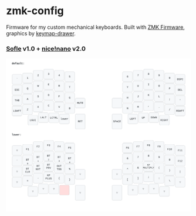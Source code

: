 # zmk-config
Firmware for my custom mechanical keyboards. Built with [ZMK Firmware](https://zmk.dev), graphics by [keymap-drawer](https://github.com/caksoylar/keymap-drawer).

### [Sofle](https://github.com/josefadamcik/SofleKeyboard) v1.0 + [nice!nano](https://nicekeyboards.com/nice-nano) v2.0

[![sofle-keymap](docs/sofle.svg)](https://keymap-drawer.streamlit.app/?zmk_url=https%3A%2F%2Fgithub.com%2Fpl4nty%2Fzmk-config%2Fblob%2Fmaster%2Fconfig%2Fsofle.keymap)
